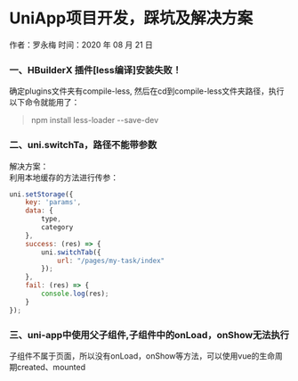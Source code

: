 # UniApp项目开发，踩坑及解决方案

作者：罗永梅
时间：2020 年 08 月 21 日

### 一、HBuilderX 插件[less编译]安装失败！

确定plugins文件夹有compile-less, 然后在cd到compile-less文件夹路径，执行以下命令就能用了：
> npm install less-loader --save-dev

### 二、uni.switchTa，路径不能带参数
解决方案：  
利用本地缓存的方法进行传参：
```js
uni.setStorage({
    key: 'params',
    data: {
        type,
        category
    },
    success: (res) => {
        uni.switchTab({
            url: "/pages/my-task/index"
        });
    },
    fail: (res) => {
        console.log(res);
    }
});
```

### 三、uni-app中使用父子组件,子组件中的onLoad，onShow无法执行
子组件不属于页面，所以没有onLoad，onShow等方法，可以使用vue的生命周期created、mounted